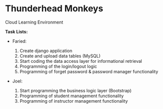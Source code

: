 # Thunderhead Monkeys
Cloud Learning Environment

**Task Lists:**
* Faried:
    1. Create django application
    2. Create and upload data tables (MySQL)
    3. Start coding the data access layer for informational retrieval
    4. Programming of the login/logout logic
    5. Programming of forget password & password manager functionality

* Joel:
    1. Start programming the business logic layer (Bootstrap)
    2. Programming of student management functionality
    3. Programming of instructor management functionality
